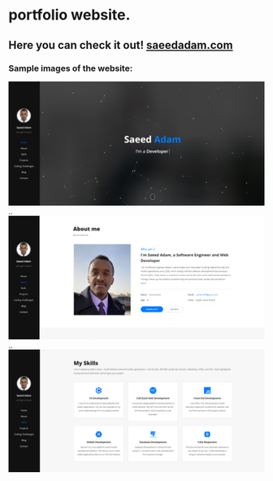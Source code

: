 # portfolio website.

## Here you can check it out! <a href="https://saeedadam.com" target="_blank">saeedadam.com</a>

### Sample images of the website: 

<img src="img/samples/website-page-1.png" alt="website sample 1">
..
<img src="img/samples/website-page-2.png" alt="website sample 2">
..
<img src="img/samples/website-page-3.png" alt="website sample 3">
